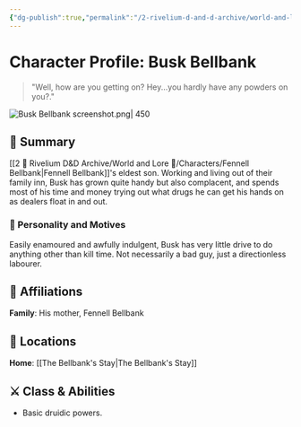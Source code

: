 ```yaml
---
{"dg-publish":true,"permalink":"/2-rivelium-d-and-d-archive/world-and-lore/characters/busk-bellbank/","created":"2025-06-24T02:21:58.663+02:00","updated":"2025-07-03T12:12:51.085+02:00"}
---
```


# Character Profile: Busk Bellbank

> "Well, how are you getting on? Hey...you hardly have any powders on you?."

![Busk Bellbank screenshot.png| 450](/img/user/99%20%F0%9F%93%A6%20The%20Back%20Store/Images/Busk%20Bellbank%20screenshot.png)
## 📃 Summary

[[2 🎲 Rivelium D&D Archive/World and Lore 📜/Characters/Fennell Bellbank\|Fennell Bellbank]]'s eldest son. Working and living out of their family inn, Busk has grown quite handy but also complacent, and spends most of his time and money trying out what drugs he can get his hands on as dealers float in and out.
### 🧠 Personality and Motives

Easily enamoured and awfully indulgent, Busk has very little drive to do anything other than kill time. Not necessarily a bad guy, just a directionless labourer. 
## 🤝 Affiliations

**Family**: His mother, Fennell Bellbank
## 📌 Locations

**Home**: [[The Bellbank's Stay\|The Bellbank's Stay]]
## ⚔️ Class & Abilities

- Basic druidic powers.